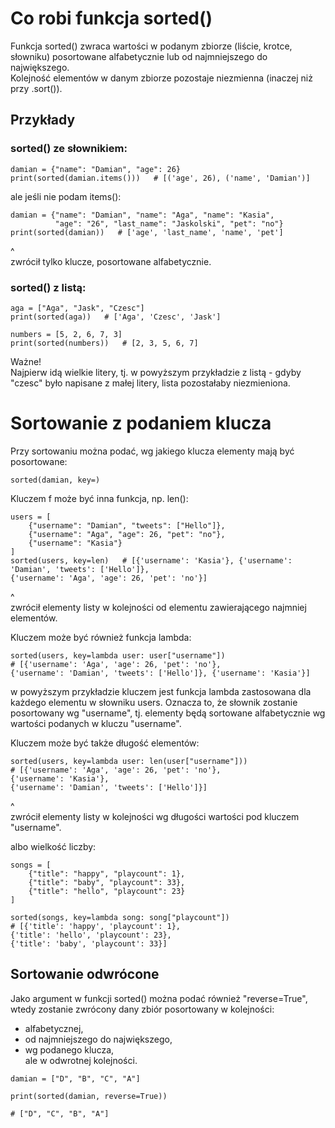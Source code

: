 # Co robi funkcja sorted()  
Funkcja sorted() zwraca wartości w podanym zbiorze (liście, krotce, słowniku) posortowane alfabetycznie lub od najmniejszego do największego.  
Kolejność elementów w danym zbiorze pozostaje niezmienna (inaczej niż przy .sort()).  
  
## Przykłady   
### sorted() ze słownikiem:  
```
damian = {"name": "Damian", "age": 26}
print(sorted(damian.items()))   # [('age', 26), ('name', 'Damian')]
```
ale jeśli nie podam items():  
```
damian = {"name": "Damian", "name": "Aga", "name": "Kasia",
          "age": "26", "last_name": "Jaskolski", "pet": "no"}
print(sorted(damian))   # ['age', 'last_name', 'name', 'pet']
```
^  
zwrócił tylko klucze, posortowane alfabetycznie.  
  
### sorted() z listą:  
```
aga = ["Aga", "Jask", "Czesc"]
print(sorted(aga))   # ['Aga', 'Czesc', 'Jask']

numbers = [5, 2, 6, 7, 3]
print(sorted(numbers))   # [2, 3, 5, 6, 7]
```
  
Ważne!   
Najpierw idą wielkie litery, tj. w powyższym przykładzie z listą - gdyby "czesc" było napisane z małej litery, lista pozostałaby niezmieniona.   
  
  
# Sortowanie z podaniem klucza   
Przy sortowaniu można podać, wg jakiego klucza elementy mają być posortowane:   
```
sorted(damian, key=)  
```
Kluczem f może być inna funkcja, np. len():  
  
```
users = [
    {"username": "Damian", "tweets": ["Hello"]},
    {"username": "Aga", "age": 26, "pet": "no"},
    {"username": "Kasia"}
]
sorted(users, key=len)   # [{'username': 'Kasia'}, {'username': 'Damian', 'tweets': ['Hello']},
{'username': 'Aga', 'age': 26, 'pet': 'no'}]
```
^   
zwrócił elementy listy w kolejności od elementu zawierającego najmniej elementów.  
  
  
Kluczem może być również funkcja lambda:   
```
sorted(users, key=lambda user: user["username"]) 
# [{'username': 'Aga', 'age': 26, 'pet': 'no'},
{'username': 'Damian', 'tweets': ['Hello']}, {'username': 'Kasia'}]
```
w powyższym przykładzie kluczem jest funkcja lambda zastosowana dla każdego elementu w słowniku users. Oznacza to, że słownik zostanie posortowany wg "username", tj. elementy będą sortowane alfabetycznie wg wartości podanych w kluczu "username".  
  
    
Kluczem może być także długość elementów:  
```
sorted(users, key=lambda user: len(user["username"]))
# [{'username': 'Aga', 'age': 26, 'pet': 'no'},
{'username': 'Kasia'},
{'username': 'Damian', 'tweets': ['Hello']}]
```  
^  
zwrócił elementy listy w kolejności wg długości wartości pod kluczem "username".   
   
  
albo wielkość liczby:  
```
songs = [
    {"title": "happy", "playcount": 1},
    {"title": "baby", "playcount": 33},
    {"title": "hello", "playcount": 23}
]

sorted(songs, key=lambda song: song["playcount"])
# [{'title': 'happy', 'playcount': 1},
{'title': 'hello', 'playcount': 23},
{'title': 'baby', 'playcount': 33}]
```
  
## Sortowanie odwrócone  
Jako argument w funkcji sorted() można podać również "reverse=True", wtedy zostanie zwrócony dany zbiór posortowany w kolejności:  
- alfabetycznej,  
- od najmniejszego do największego,  
- wg podanego klucza,  
ale w odwrotnej kolejności.  
```
damian = ["D", "B", "C", "A"]

print(sorted(damian, reverse=True))

# ["D", "C", "B", "A"]
```
